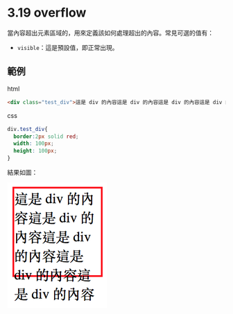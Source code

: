 # 3.19 overflow

當內容超出元素區域的，用來定義該如何處理超出的內容。常見可選的值有：

* `visible`：這是預設值，即正常出現。

## 範例

html

```html
<div class="test_div">這是 div 的內容這是 div 的內容這是 div 的內容這是 div 的內容這是 div 的內容</div>
```

css

```css
div.test_div{
  border:2px solid red;
  width: 100px;
  height: 100px;
}
```

結果如圖：

![](/assets/overflow_1.png)

